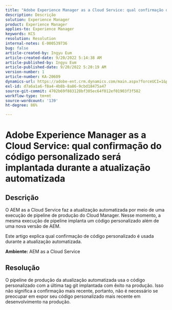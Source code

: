 ```yaml
---
title: "Adobe Experience Manager as a Cloud Service: qual confirmação do código personalizado será implantada durante a atualização automatizada"
description: Descrição
solution: Experience Manager
product: Experience Manager
applies-to: Experience Manager
keywords: KCS
resolution: Resolution
internal-notes: E-000539736
bug: false
article-created-by: Ingyu Eum
article-created-date: 9/20/2022 5:14:38 AM
article-published-by: Ingyu Eum
article-published-date: 9/20/2022 5:20:19 AM
version-number: 1
article-number: KA-20609
dynamics-url: https://adobe-ent.crm.dynamics.com/main.aspx?forceUCI=1&pagetype=entityrecord&etn=knowledgearticle&id=5c1eaf1a-a338-ed11-9db0-002248086a27
exl-id: d7a6a1a6-f8a4-4b8b-8a86-9cbd18475a47
source-git-commit: 4702b69f883128bf305ec64f012ef01903f3f582
workflow-type: tm+mt
source-wordcount: '139'
ht-degree: 86%

---
```


# Adobe Experience Manager as a Cloud Service: qual confirmação do código personalizado será implantada durante a atualização automatizada

## Descrição


O AEM as a Cloud Service faz a atualização automatizada por meio de uma execução de pipeline de produção do Cloud Manager. Nesse momento, a mesma execução de pipeline implanta um código personalizado além de uma nova versão de AEM.

Este artigo explica qual confirmação de código personalizado é usada durante a atualização automatizada.

<b>Ambiente:</b>
AEM as a Cloud Service


## Resolução


O pipeline de produção da atualização automatizada usa o código personalizado com a última tag git implantada com êxito na produção. Isso não significa a confirmação mais recente, portanto, não é necessário se preocupar em expor seu código personalizado mais recente em desenvolvimento na produção.
